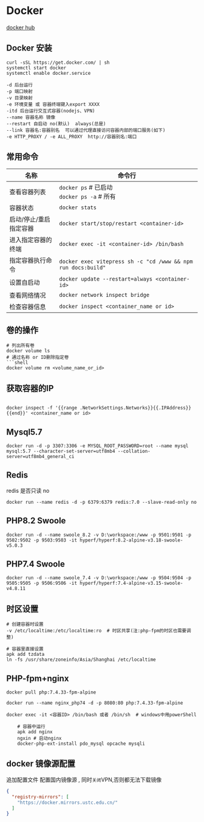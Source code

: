 # Docker

[docker hub](https://hub.docker.com)

## Docker 安装

```shell
curl -sSL https://get.docker.com/ | sh
systemctl start docker
systemctl enable docker.service
```

```shell
-d 后台运行
-p 端口映射
-v 目录映射
-e 环境变量 或 容器终端键入export XXXX
-itd 后台运行交互式容器(nodejs、VPN) 
--name 容器名称 镜像
--restart 自启动 no(默认)  always(总是)
--link 容器名:容器别名  可以通过代理直接访问容器内部的端口服务(如下)
-e HTTP_PROXY / -e ALL_PROXY  http://容器别名:端口 
```

## 常用命令

| 名称           | 命令行                                                           |
|--------------|---------------------------------------------------------------|
| 查看容器列表       | `docker ps`    # 已启动<br/>`docker ps -a` # 所有                  |
| 容器状态         | `docker stats`                                                |
| 启动/停止/重启指定容器 | `docker start/stop/restart <container-id>`                    |
| 进入指定容器的终端    | `docker exec -it <container-id> /bin/bash`                    |
| 指定容器执行命令     | `docker exec vitepress sh -c "cd /www && npm run docs:build"` |
| 设置自启动        | `docker update --restart=always <container-id>`               |
| 查看网络情况       | `docker network inspect bridge`                               |
| 检查容器信息       |`docker inspect <container_name or id>`|


## 卷的操作

```shell
# 列出所有卷
docker volume ls
# 通过名称 or ID删除指定卷
```shell
docker volume rm <volume_name_or_id>
```

## 获取容器的IP

```shell

docker inspect -f '{{range .NetworkSettings.Networks}}{{.IPAddress}}{{end}}' <container_name or id>
```

## Mysql5.7

```shell
docker run -d -p 3307:3306 -e MYSQL_ROOT_PASSWORD=root --name mysql mysql:5.7 --character-set-server=utf8mb4 --collation-server=utf8mb4_general_ci
```

## Redis

redis 是否只读 no

```shell
docker run --name redis -d -p 6379:6379 redis:7.0 --slave-read-only no
```

## PHP8.2 Swoole

```shell
docker run -d --name swoole_8.2 -v D:\workspace:/www -p 9501:9501 -p 9502:9502 -p 9503:9503 -it hyperf/hyperf:8.2-alpine-v3.18-swoole-v5.0.3
```

## PHP7.4 Swoole

```shell
docker run -d --name swoole_7.4 -v D:\workspace:/www -p 9504:9504 -p 9505:9505 -p 9506:9506 -it hyperf/hyperf:7.4-alpine-v3.15-swoole-v4.8.11
```

## 时区设置

```shell
# 创建容器时设置
-v /etc/localtime:/etc/localtime:ro  # 时区共享(注:php-fpm的时区也需要调整)

# 容器里直接设置
apk add tzdata
ln -fs /usr/share/zoneinfo/Asia/Shanghai /etc/localtime
```

## PHP-fpm+nginx

```shell
docker pull php:7.4.33-fpm-alpine

docker run --name nginx_php74 -d -p 8080:80 php:7.4.33-fpm-alpine

docker exec -it <容器ID> /bin/bash 或者 /bin/sh  # windows中用powerShell

    # 容器中运行
    apk add nginx
    ngxin # 启动nginx
    docker-php-ext-install pdo_mysql opcache mysqli
```

## docker 镜像源配置

追加配置文件 配置国内镜像源 , 同时`关闭`VPN,否则都无法下载镜像

```json
{
  "registry-mirrors": [
    "https://docker.mirrors.ustc.edu.cn/"
  ]
}
```